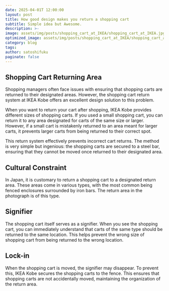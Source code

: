 ```yaml
---
date: 2025-04-01T 12:00:00
layout: post
title: How good design makes you return a shopping cart
subtitle: Simple idea but Awesome.
description: >-
image: assets/img/posts/shopping_cart_at_IKEA/shopping_cart_at_IKEA.jpg
optimized_image: assets/img/posts/shopping_cart_at_IKEA/shopping_cart_at_IKEA_resized_thumbnail.jpg
category: blog
tags: 
author: satoshifuku
paginate: false
---
```



## Shopping Cart Returning Area

Shopping managers often face issues with ensuring that shopping carts are returned to their designated areas. However, the shopping cart return system at IKEA Kobe offers an excellent design solution to this problem.

When you want to return your cart after shopping, IKEA Kobe provides different sizes of shopping carts. If you used a small shopping cart, you can return it to any area designated for carts of the same size or larger. However, if a small cart is mistakenly returned to an area meant for larger carts, it prevents larger carts from being returned to their correct spot.

This return system effectively prevents incorrect cart returns. The method is very simple but ingenious: the shopping carts are secured to a steel bar, ensuring that they cannot be moved once returned to their designated area.

## Cultural Constraint

In Japan, it is customary to return a shopping cart to a designated return area. These areas come in various types, with the most common being fenced enclosures surrounded by iron bars. The return area in the photograph is of this type.

## Signifier

The shopping cart itself serves as a signifier. When you see the shopping cart, you can immediately understand that carts of the same type should be returned to the same location. This helps prevent the wrong size of shopping cart from being returned to the wrong location.

## Lock-in

When the shopping cart is moved, the signifier may disappear. To prevent this, IKEA Kobe secures the shopping carts to the fence. This ensures that shopping carts are not accidentally moved, maintaining the organization of the return area.





